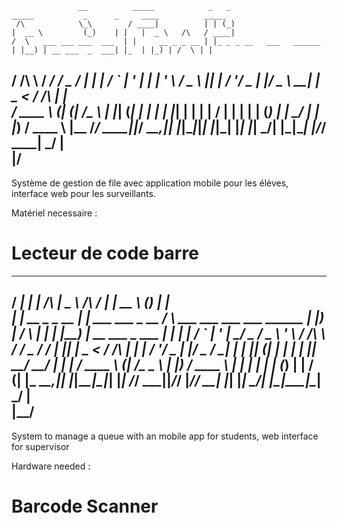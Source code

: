 
                   __          _____            _   _                       _____           _      _     ____          _____ 
     /\            \_\        / ____|          | | (_)                     |  __ \         (_)    | |   |  _ \   /\   / ____|
    /  \   ___ ___ ___  ___  | |     __ _ _ __ | |_ _ _ __   ___   ______  | |__) | __ ___  _  ___| |_  | |_) | /  \ | |     
   / /\ \ / __/ __/ _ \/ __| | |    / _` | '_ \| __| | '_ \ / _ \ |______| |  ___/ '__/ _ \| |/ _ \ __| |  _ < / /\ \| |     
  / ____ \ (_| (_|  __/\__ \ | |___| (_| | | | | |_| | | | |  __/          | |   | | | (_) | |  __/ |_  | |_) / ____ \ |____ 
 /_/    \_\___\___\___||___/  \_____\__,_|_| |_|\__|_|_| |_|\___|          |_|   |_|  \___/| |\___|\__| |____/_/    \_\_____|
                                                                                          _/ |                               
                                                                                         |__/                                
------------------------------------------------------------------------------------------------------------------------------------

Système de gestion de file avec application mobile pour les élèves, interface web pour les surveillants.

Matériel necessaire :
  # Lecteur de code barre
  
  
  

   _____            _                                                         ____          _____   _____           _           _   
  / ____|          | |                      /\                               |  _ \   /\   / ____| |  __ \         (_)         | |  
 | |     __ _ _ __ | |_ ___  ___ _ __      /  \   ___ ___  ___ ___   ______  | |_) | /  \ | |      | |__) | __ ___  _  ___  ___| |_ 
 | |    / _` | '_ \| __/ _ \/ _ \ '_ \    / /\ \ / __/ _ \/ __/ __| |______| |  _ < / /\ \| |      |  ___/ '__/ _ \| |/ _ \/ __| __|
 | |___| (_| | | | | ||  __/  __/ | | |  / ____ \ (_|  __/\__ \__ \          | |_) / ____ \ |____  | |   | | | (_) | |  __/ (__| |_ 
  \_____\__,_|_| |_|\__\___|\___|_| |_| /_/    \_\___\___||___/___/          |____/_/    \_\_____| |_|   |_|  \___/| |\___|\___|\__|
                                                                                                                  _/ |              
                                                                                                                 |__/               
------------------------------------------------------------------------------------------------------------------------------------
System to manage a queue with an mobile app for students, web interface for supervisor

Hardware needed :
  # Barcode Scanner
